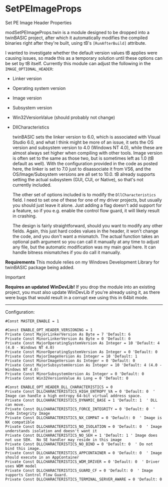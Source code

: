 # SetPEImageProps
Set PE Image Header Properties

modSetPEImageProps.twin is a module designed to be dropped into a twinBASIC project, after which it automatically modifies the compiled binaries right after they're built, using tB's `[RunAfterBuild]` attribute. 

I wanted to investigate whether the default version values tB applies were causing issues, so made this as a temporary solution until these options can be set by tB itself. Currently this module can adjust the following in the `IMAGE_OPTIONAL_HEADER`:

* Linker version
* Operating system version
* Image version
* Subsystem version
* Win32VersionValue (should probably not change)
* DllCharacteristics

  twinBASIC sets the linker version to 6.0, which is associated with Visual Studio 6.0, and what I think might be more of an issue, it sets the OS version and subsystem version to 4.0 (Windows NT 4.0), while these are almost always set higher when compiling with other tools. Image version is often set to the same as those two, but is sometimes left as 1.0 (tB default as well). With the configuration provided in the code as posted here, the linker is set to 7.0 just to disassociate it from VS6, and the OS/Image/Subsystem versions are all set to 10.0. tB already supports setting the actual subsystem (GUI, CUI, or Native), so that's not currently included.

  The other set of options included is to modify the `DllCharacteristics` field. I need to set one of these for one of my driver projects, but usually you should just leave it alone. Just adding a flag doesn't add support for a feature, so if you e.g. enable the control flow guard, it will likely result in crashing.

  The design is fairly straightforward, should you want to modify any other fields. Again, this just hard codes values in the header, it won't change the code, and you don't want a mismatch. The actual function takes an optional path argument so you can call it manually at any time to adjust any file, but the automatic modification was my main goal here. It can handle bitness mismatches if you do call it manually.

**Requirements**
This module relies on my Windows Development Library for twinBASIC package being added.

  > [!IMPORTANT]
  > **Requires an updated WinDevLib!** If you drop the module into an existing project, you must also update WinDevLib if you're already using it, as there were bugs that would result in a corrupt exe using this in 64bit mode.

---

Configuration:

  ```vba
  #Const MASTER_ENABLE = 1

#Const ENABLE_OPT_HEADER_VERSIONING = 1
Private Const MajorLinkerVersion As Byte = 7 'Default: 6
Private Const MinorLinkerVersion As Byte = 0 'Default: 0
Private Const MajorOperatingSystemVersion As Integer = 10 'Default: 4 (4.0 - Windows NT 4.0)
Private Const MinorOperatingSystemVersion As Integer = 0 'Default: 0
Private Const MajorImageVersion As Integer = 10 'Default: 1
Private Const MinorImageVersion As Integer = 0 'Default: 0
Private Const MajorSubsystemVersion As Integer = 10 'Default: 4 (4.0 - Windows NT 4.0)
Private Const MinorSubsystemVersion As Integer = 0 'Default: 0
Private Const Win32VersionValue As Long = 0 'Default: 0

#Const ENABLE_OPT_HEADER_DLL_CHARACTERISTICS = 0
Private Const DLLCHARACTERISTICS_HIGH_ENTROPY_VA = 0 'Default: 0  ' Image can handle a high entropy 64-bit virtual address space.
Private Const DLLCHARACTERISTICS_DYNAMIC_BASE = 1 'Default: 1  ' DLL can move.
Private Const DLLCHARACTERISTICS_FORCE_INTEGRITY = 0 'Default: 0  ' Code Integrity Image
Private Const DLLCHARACTERISTICS_NX_COMPAT = 0 'Default: 0  ' Image is NX compatible
Private Const DLLCHARACTERISTICS_NO_ISOLATION = 0 'Default: 0  ' Image understands isolation and doesn't want it
Private Const DLLCHARACTERISTICS_NO_SEH = 1 'Default: 1 ' Image does not use SEH.  No SE handler may reside in this image
Private Const DLLCHARACTERISTICS_NO_BIND = 0 'Default: 0  ' Do not bind this image.
Private Const DLLCHARACTERISTICS_APPCONTAINER = 0 'Default: 0  ' Image should execute in an AppContainer
Private Const DLLCHARACTERISTICS_WDM_DRIVER = 0 'Default: 0  ' Driver uses WDM model
Private Const DLLCHARACTERISTICS_GUARD_CF = 0 'Default: 0  ' Image supports Control Flow Guard.
Private Const DLLCHARACTERISTICS_TERMINAL_SERVER_AWARE = 0 'Default: 0
```

